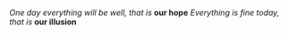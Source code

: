 *One day everything will be well, that is* **our hope**
_Everything is fine today, that is_ __our illusion__
